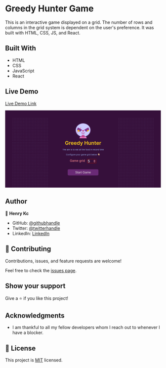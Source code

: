 # Greedy Hunter Game
This is an interactive game displayed on a grid. The number of rows and columns in the grid system is dependent on the user's preference. It was built with HTML, CSS, JS, and React.
## Built With

- HTML
- CSS
- JavaScript
- React

## Live Demo

[Live Demo Link](https://henrykc24.github.io/greedy-hunter-game/)

![screenshot](./Screenshot.png)

## Author

👤 **Henry Kc**

- GitHub: [@githubhandle](https://github.com/henrykc24)
- Twitter: [@twitterhandle](https://twitter.com/henrykc24)
- LinkedIn: [LinkedIn](https://linkedin.com/in/henry-kc)


## 🤝 Contributing

Contributions, issues, and feature requests are welcome!

Feel free to check the [issues page](https://github.com/HENRYKC24/greedy-hunter-game/issues/).

## Show your support

Give a ⭐️ if you like this project!

## Acknowledgments
- I am thankful to all my fellow developers whom I reach out to whenever I have a blocker.
## 📝 License

This project is [MIT](./LICENSE) licensed.
